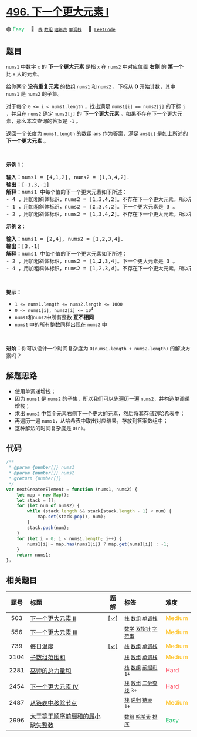 # [496. 下一个更大元素 I](https://leetcode.com/problems/next-greater-element-i)

🟢 <font color=#15bd66>Easy</font>&emsp; 🔖&ensp; [`栈`](/tag/stack.md) [`数组`](/tag/array.md) [`哈希表`](/tag/hash-table.md) [`单调栈`](/tag/monotonic-stack.md)&emsp; 🔗&ensp;[`LeetCode`](https://leetcode.com/problems/next-greater-element-i)

## 题目

<p><code>nums1</code>&nbsp;中数字&nbsp;<code>x</code>&nbsp;的 <strong>下一个更大元素</strong> 是指&nbsp;<code>x</code>&nbsp;在&nbsp;<code>nums2</code> 中对应位置 <strong>右侧</strong> 的 <strong>第一个</strong> 比&nbsp;<code>x</code><strong>&nbsp;</strong>大的元素。</p>

<p>给你两个<strong> 没有重复元素</strong> 的数组&nbsp;<code>nums1</code> 和&nbsp;<code>nums2</code> ，下标从 <strong>0</strong> 开始计数，其中<code>nums1</code>&nbsp;是&nbsp;<code>nums2</code>&nbsp;的子集。</p>

<p>对于每个 <code>0 &lt;= i &lt; nums1.length</code> ，找出满足 <code>nums1[i] == nums2[j]</code> 的下标 <code>j</code> ，并且在 <code>nums2</code> 确定 <code>nums2[j]</code> 的 <strong>下一个更大元素</strong> 。如果不存在下一个更大元素，那么本次查询的答案是 <code>-1</code> 。</p>

<p>返回一个长度为&nbsp;<code>nums1.length</code> 的数组<em> </em><code>ans</code><em> </em>作为答案，满足<em> </em><code>ans[i]</code><em> </em>是如上所述的 <strong>下一个更大元素</strong> 。</p>

<p>&nbsp;</p>

<p><strong>示例 1：</strong></p>

<pre>
<strong>输入：</strong>nums1 = [4,1,2], nums2 = [1,3,4,2].
<strong>输出：</strong>[-1,3,-1]
<strong>解释：</strong>nums1 中每个值的下一个更大元素如下所述：
- 4 ，用加粗斜体标识，nums2 = [1,3,<strong>4</strong>,2]。不存在下一个更大元素，所以答案是 -1 。
- 1 ，用加粗斜体标识，nums2 = [<em><strong>1</strong></em>,3,4,2]。下一个更大元素是 3 。
- 2 ，用加粗斜体标识，nums2 = [1,3,4,<em><strong>2</strong></em>]。不存在下一个更大元素，所以答案是 -1 。</pre>

<p><strong>示例 2：</strong></p>

<pre>
<strong>输入：</strong>nums1 = [2,4], nums2 = [1,2,3,4].
<strong>输出：</strong>[3,-1]
<strong>解释：</strong>nums1 中每个值的下一个更大元素如下所述：
- 2 ，用加粗斜体标识，nums2 = [1,<em><strong>2</strong></em>,3,4]。下一个更大元素是 3 。
- 4 ，用加粗斜体标识，nums2 = [1,2,3,<em><strong>4</strong></em>]。不存在下一个更大元素，所以答案是 -1 。
</pre>

<p>&nbsp;</p>

<p><strong>提示：</strong></p>

<ul>
	<li><code>1 &lt;= nums1.length &lt;= nums2.length &lt;= 1000</code></li>
	<li><code>0 &lt;= nums1[i], nums2[i] &lt;= 10<sup>4</sup></code></li>
	<li><code>nums1</code>和<code>nums2</code>中所有整数 <strong>互不相同</strong></li>
	<li><code>nums1</code> 中的所有整数同样出现在 <code>nums2</code> 中</li>
</ul>

<p>&nbsp;</p>

<p><strong>进阶：</strong>你可以设计一个时间复杂度为 <code>O(nums1.length + nums2.length)</code> 的解决方案吗？</p>


## 解题思路

- 使用单调递增栈；
- 因为 `nums1` 是 `nums2` 的子集，所以我们可以先遍历一遍 `nums2`，并构造单调递增栈；
- 求出 `nums2` 中每个元素右侧下一个更大的元素，然后将其存储到哈希表中；
- 再遍历一遍 `nums1`，从哈希表中取出对应结果，存放到答案数组中；
- 这种解法的时间复杂度是 `O(n)`。

## 代码

```javascript
/**
 * @param {number[]} nums1
 * @param {number[]} nums2
 * @return {number[]}
 */
var nextGreaterElement = function (nums1, nums2) {
	let map = new Map();
	let stack = [];
	for (let num of nums2) {
		while (stack.length && stack[stack.length - 1] < num) {
			map.set(stack.pop(), num);
		}
		stack.push(num);
	}
	for (let i = 0; i < nums1.length; i++) {
		nums1[i] = map.has(nums1[i]) ? map.get(nums1[i]) : -1;
	}
	return nums1;
};
```

## 相关题目

<!-- prettier-ignore -->
| 题号 | 标题 | 题解 | 标签 | 难度 |
| :------: | :------ | :------: | :------ | :------ |
| 503 | [下一个更大元素 II](https://leetcode.com/problems/next-greater-element-ii) | [[✓]](/problem/0503.md) |  [`栈`](/tag/stack.md) [`数组`](/tag/array.md) [`单调栈`](/tag/monotonic-stack.md) | <font color=#ffb800>Medium</font> |
| 556 | [下一个更大元素 III](https://leetcode.com/problems/next-greater-element-iii) |  |  [`数学`](/tag/math.md) [`双指针`](/tag/two-pointers.md) [`字符串`](/tag/string.md) | <font color=#ffb800>Medium</font> |
| 739 | [每日温度](https://leetcode.com/problems/daily-temperatures) | [[✓]](/problem/0739.md) |  [`栈`](/tag/stack.md) [`数组`](/tag/array.md) [`单调栈`](/tag/monotonic-stack.md) | <font color=#ffb800>Medium</font> |
| 2104 | [子数组范围和](https://leetcode.com/problems/sum-of-subarray-ranges) |  |  [`栈`](/tag/stack.md) [`数组`](/tag/array.md) [`单调栈`](/tag/monotonic-stack.md) | <font color=#ffb800>Medium</font> |
| 2281 | [巫师的总力量和](https://leetcode.com/problems/sum-of-total-strength-of-wizards) |  |  [`栈`](/tag/stack.md) [`数组`](/tag/array.md) [`前缀和`](/tag/prefix-sum.md) `1+` | <font color=#ff334b>Hard</font> |
| 2454 | [下一个更大元素 IV](https://leetcode.com/problems/next-greater-element-iv) |  |  [`栈`](/tag/stack.md) [`数组`](/tag/array.md) [`二分查找`](/tag/binary-search.md) `3+` | <font color=#ff334b>Hard</font> |
| 2487 | [从链表中移除节点](https://leetcode.com/problems/remove-nodes-from-linked-list) |  |  [`栈`](/tag/stack.md) [`递归`](/tag/recursion.md) [`链表`](/tag/linked-list.md) `1+` | <font color=#ffb800>Medium</font> |
| 2996 | [大于等于顺序前缀和的最小缺失整数](https://leetcode.com/problems/smallest-missing-integer-greater-than-sequential-prefix-sum) |  |  [`数组`](/tag/array.md) [`哈希表`](/tag/hash-table.md) [`排序`](/tag/sorting.md) | <font color=#15bd66>Easy</font> |